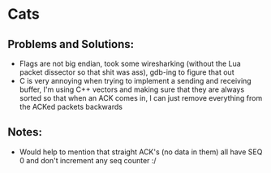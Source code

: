# Cats

## Problems and Solutions:
- Flags are not big endian, took some wiresharking (without the Lua packet dissector so that shit was ass), gdb-ing to figure that out
- C is very annoying when trying to implement a sending and receiving buffer, I'm using C++ vectors and making sure that they are always sorted so that when an ACK comes in, I can just remove everything from the ACKed packets backwards

## Notes:
- Would help to mention that straight ACK's (no data in them) all have SEQ 0 and don't increment any seq counter :/